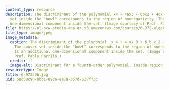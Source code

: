```yaml
---
content_type: resource
description: The discriminant of the polynomial x4 + 4ax3 + 6bx2 + 4cx + 1. The convex
  set inside the "bowl" corresponds to the region of nonnegativity. There is an additional
  one-dimensional component inside the set. (Image courtesy of Prof. Pablo Parrilo.)
file: https://ol-ocw-studio-app-qa.s3.amazonaws.com/courses/6-972-algebraic-techniques-and-semidefinite-optimization-spring-2006/58d50c96bbb189caee7a357d7537f73c_6-972s06.jpg
file_type: image/jpeg
image_metadata:
  caption: The discriminant of the polynomial _x_4 + 4_ax_3 + 6_b_x_2 +_ 4_cx_ + 1.
    The convex set inside the "bowl" corresponds to the region of nonnegativity. There
    is an additional one-dimensional component inside the set. (Image courtesy of
    Prof. Pablo Parrilo.)
  credit: ''
  image-alt: Discriminant for a fourth-order polynomial. Inside region is nonnegative.
resourcetype: Image
title: 6-972s06.jpg
uid: 58d50c96-bbb1-89ca-ee7a-357d7537f73c
---
```

